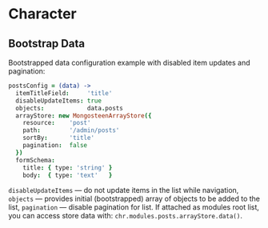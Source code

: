 # Character

## Bootstrap Data

Bootstrapped data configuration example with disabled item updates and pagination:

```coffee
postsConfig = (data) ->
  itemTitleField:     'title'
  disableUpdateItems: true
  objects:            data.posts
  arrayStore: new MongosteenArrayStore({
    resource:    'post'
    path:        '/admin/posts'
    sortBy:      'title'
    pagination:  false
  })
  formSchema:
    title: { type: 'string' }
    body:  { type: 'text'   }
```

```disableUpdateItems``` — do not update items in the list while navigation, ```objects``` — provides initial (bootstrapped) array of objects to be added to the list, ```pagination``` — disable pagination for list. If attached as modules root list, you can access store data with: ```chr.modules.posts.arrayStore.data()```.